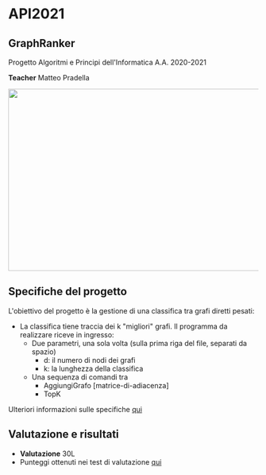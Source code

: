 # API2021
## GraphRanker
Progetto Algoritmi e Principi dell'Informatica A.A. 2020-2021

**Teacher** Matteo Pradella


<img src="https://www.researchgate.net/publication/323578961/figure/fig5/AS:868789486903298@1584146963208/Example-Graph-for-dynamic-Dijkstra-algorithm.png" width=753px height=366px />

## Specifiche del progetto
L'obiettivo del progetto è la gestione di una classifica
tra grafi diretti pesati:
* La classifica tiene traccia dei k "migliori" grafi.
Il programma da realizzare riceve in ingresso:
  * Due parametri, una sola volta (sulla prima riga del file, separati da spazio)
    * d: il numero di nodi dei grafi
    * k: la lunghezza della classifica
  * Una sequenza di comandi tra
    * AggiungiGrafo [matrice-di-adiacenza]
    * TopK

Ulteriori informazioni sulle specifiche [qui](https://github.com/mirkoliveli/API2021/blob/master/Specifiche_Progetto/Open%20(%5Bit%5D).pdf)

## Valutazione e risultati
* **Valutazione** 30L
* Punteggi ottenuti nei test di valutazione [qui](https://github.com/mirkoliveli/API2021/tree/master/results)